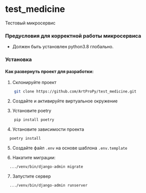 # test_medicine
Тестовый микросервис

### Предусловия для корректной работы микросервиса

* Должен быть установлен python3.8 глобально.


### Установка
#### Как развернуть проект для разработки:

1. Склонируйте проект
```bash
    git clone https://github.com/ArtProPy/test_medicine.git
```

2. Создайте и активируйте виртуальное окружение 

3. Установите poetry
```bash
    pip install poetry
```

4. Установите зависимости проекта
```bash
  poetry install
```

5. Создайте файл `.env` на основе шаблона `.env.template`

6. Накатите миграции:
```bash
  .../venv/bin/django-admin migrate
```

7. Запустите сервер
```bash
  .../venv/bin/django-admin runserver
```